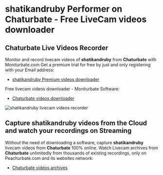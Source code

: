 # shatikandruby Performer on Chaturbate - Free LiveCam videos downloader

## Chaturbate Live Videos Recorder

Monitor and record livecam videos of **shatikandruby** from **Chaturbate** with Moniturbate.com
Get a premium trial for free by just and only registering with your Email address:
* [shatikandruby Premium videos downloader](https://moniturbate.com/request-demo-licence-key.html)

Free livecam videos downloader - Moniturbate Software:
* [Chaturbate videos downloader](https://moniturbate.com/moniturbate-download-software.html)

![shatikandruby livecam videos recorder](https://peachurnet.com/templates/moniturbate-software.png)


## Capture shatikandruby videos from the Cloud and watch your recordings on Streaming

Without the need of downloading a software, capture **shatikandruby** livecam videos from **Chaturbate** 100% online.
Watch Livecam archives from **Chaturbate** unlimitedly from thousands of existing recordings, only on Peachurbate.com and its websites network:
* [Chaturbate videos archives](https://peachurnet.com/)